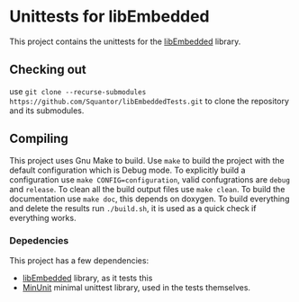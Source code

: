# Unittests for libEmbedded
This project contains the unittests for the [libEmbedded](https://github.com/Squantor/libEmbedded) library.
## Checking out
use ```git clone --recurse-submodules https://github.com/Squantor/libEmbeddedTests.git``` to clone the repository and its submodules.
## Compiling
This project uses Gnu Make to build. Use ```make``` to build the project with the default configuration which is Debug mode. To explicitly build a configuration use ```make CONFIG=configuration```, valid confugrations are ```debug``` and ```release```.
To clean all the build output files use ```make clean```.
To build the documentation use ```make doc```, this depends on doxygen.
To build everything and delete the results run ```./build.sh```, it is used as a quick check if everything works.
### Depedencies
This project has a few dependencies:
* [libEmbedded](https://github.com/Squantor/libEmbedded) library, as it tests this
* [MinUnit](https://github.com/Squantor/MinUnit) minimal unittest library, used in the tests themselves.
